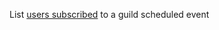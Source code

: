 List [users subscribed](https://discord.com/developers/docs/resources/guild-scheduled-event#guild-scheduled-event-user-object) to a guild scheduled event